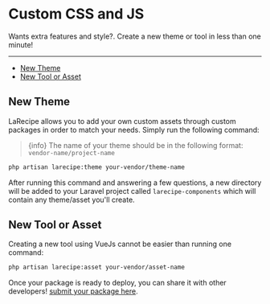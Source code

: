 # Custom CSS and JS

Wants extra features and style?. Create a new theme or tool in less than one minute!

---

- [New Theme](#new-theme)
- [New Tool or Asset](#new-tool-or-asset)

<a name="new-theme"></a>
## New Theme

LaRecipe allows you to add your own custom assets through custom packages in order to match your needs. Simply run the following command:

> {info} The name of your theme should be in the following format: `vendor-name/project-name`

```bash
php artisan larecipe:theme your-vendor/theme-name
```

After running this command and answering a few questions, a new directory will be added to your Laravel project called `larecipe-components` which will contain any theme/asset you'll create.

<a name="new-theme"></a>
## New Tool or Asset

Creating a new tool using VueJs cannot be easier than running one command:

```bash
php artisan larecipe:asset your-vendor/asset-name
```

Once your package is ready to deploy, you can share it with other developers! [submit your package here](/packages/submit).
